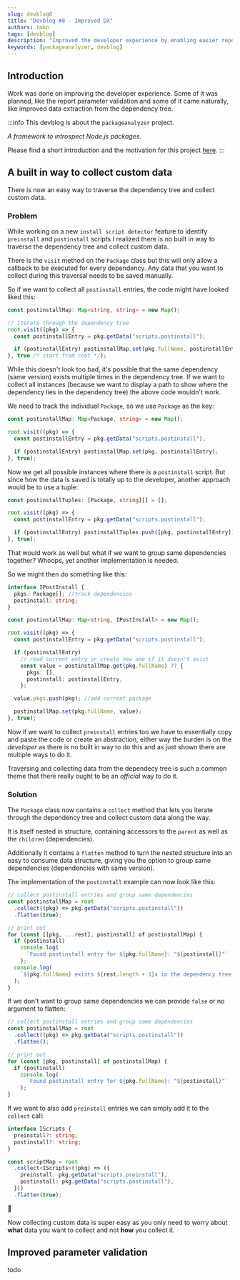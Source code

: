 ```yaml
---
slug: devblog8
title: "Devblog #8 - Improved DX"
authors: tmkn
tags: [devblog]
description: "Improved the developer experience by enabling easier report parameter validation as well as easier data extraction from the dependency tree"
keywords: [packageanalyzer, devblog]
---
```


## Introduction

Work was done on improving the developer experience. Some of it was planned, like the report parameter validation and some of it came naturally, like improved data extraction from the dependency tree.

<!--truncate-->

:::info
This devblog is about the `packageanalyzer` project.

_A framework to introspect Node.js packages._

Please find a short introduction and the motivation for this project [here](/docs/intro).
:::

## A built in way to collect custom data

There is now an easy way to traverse the dependency tree and collect custom data.

### Problem

While working on a new `install script detector` feature to identify `preinstall` and `postinstall` scripts I realized there is no built in way to traverse the dependency tree and collect custom data.

There is the `visit` method on the `Package` class but this will only allow a callback to be executed for every dependency. Any data that you want to collect during this traversal needs to be saved manually.

So if we want to collect all `postinstall` entries, the code might have looked liked this:

```typescript
const postinstallMap: Map<string, string> = new Map();

// iterate through the dependency tree
root.visit((pkg) => {
  const postinstallEntry = pkg.getData("scripts.postinstall");

  if (postinstallEntry) postinstallMap.set(pkg.fullName, postinstallEntry);
}, true /* start from root */);
```

While this doesn't look too bad, it's possible that the same dependency (same version) exists multiple times in the dependency tree. If we want to collect all instances (because we want to display a path to show where the dependency lies in the dependency tree) the above code wouldn't work.

We need to track the individual `Package`, so we use `Package` as the key:

```typescript
const postinstallMap: Map<Package, string> = new Map();

root.visit((pkg) => {
  const postinstallEntry = pkg.getData("scripts.postinstall");

  if (postinstallEntry) postinstallMap.set(pkg, postinstallEntry);
}, true);
```

Now we get all possible instances where there is a `postinstall` script. But since how the data is saved is totally up to the developer, another approach would be to use a tuple:

```typescript
const postinstallTuples: [Package, string][] = [];

root.visit((pkg) => {
  const postinstallEntry = pkg.getData("scripts.postinstall");

  if (postinstallEntry) postinstallTuples.push([pkg, postinstallEntry]);
}, true);
```

That would work as well but what if we want to group same dependencies together? Whoops, yet another implementation is needed.

So we might then do something like this:

```typescript
interface IPostInstall {
  pkgs: Package[]; //track dependencies
  postinstall: string;
}

const postinstallMap: Map<string, IPostInstall> = new Map();

root.visit((pkg) => {
  const postinstallEntry = pkg.getData("scripts.postinstall");

  if (postinstallEntry)
    // read current entry or create new one if it doesn't exist
    const value = postinstallMap.get(pkg.fullName) ?? {
      pkgs: [],
      postinstall: postinstallEntry,
    };

  value.pkgs.push(pkg); //add current package

  postinstallMap.set(pkg.fullName, value);
}, true);
```

Now if we want to collect `preinstall` entries too we have to essentially copy and paste the code or create an abstraction, either way the burden is on the _developer_ as there is no built in way to do this and as just shown there are multiple ways to do it.

Traversing and collecting data from the dependecy tree is such a common theme that there really ought to be an *official* way to do it.

### Solution

The `Package` class now contains a `collect` method that lets you iterate through the dependency tree and collect custom data along the way.

It is itself nested in structure, containing accessors to the `parent` as well as the `children` (dependencies).

Additionally it contains a `flatten` method to turn the nested structure into an easy to consume data structure, giving you the option to group same dependencies (dependencies with same version).

The implementation of the `postinstall` example can now look like this:

```typescript
// collect postinstall entries and group same dependencies
const postinstallMap = root
  .collect((pkg) => pkg.getData("scripts.postinstall"))
  .flatten(true);

// print out
for (const [[pkg, ...rest], postinstall] of postinstallMap) {
  if (postinstall)
    console.log(
      `Found postinstall entry for ${pkg.fullName}: "${postinstall}"`
    );
  console.log(
    `${pkg.fullName} exists ${rest.length + 1}x in the dependency tree`
  );
}
```

If we don't want to group same dependencies we can provide `false` or no argument to flatten:

```typescript
// collect postinstall entries and group same dependencies
const postinstallMap = root
  .collect((pkg) => pkg.getData("scripts.postinstall"))
  .flatten();

// print out
for (const [pkg, postinstall] of postinstallMap) {
  if (postinstall)
    console.log(
      `Found postinstall entry for ${pkg.fullName}: "${postinstall}"`
    );
}
```

If we want to also add `preinstall` entries we can simply add it to the `collect` call:

```typescript
interface IScripts {
  preinstall?: string;
  postinstall?: string;
}

const scriptMap = root
  .collect<IScripts>((pkg) => ({
    preinstall: pkg.getData("scripts.preinstall"),
    postinstall: pkg.getData("scripts.postinstall"),
  }))
  .flatten(true);
```

🙌

Now collecting custom data is super easy as you only need to worry about **what** data you want to collect and not **how** you collect it.

## Improved parameter validation

todo
